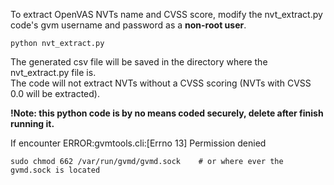 To extract OpenVAS NVTs name and CVSS score, modify the nvt_extract.py code's gvm username and password as a **non-root user**.
```
python nvt_extract.py
```
The generated csv file will be saved in the directory where the nvt_extract.py file is. </br>
The code will not extract NVTs without a CVSS scoring (NVTs with CVSS 0.0 will be extracted). </br>

**!Note: this python code is by no means coded securely, delete after finish running it.**

If encounter ERROR:gvmtools.cli:[Errno 13] Permission denied
```
sudo chmod 662 /var/run/gvmd/gvmd.sock    # or where ever the gvmd.sock is located
```
